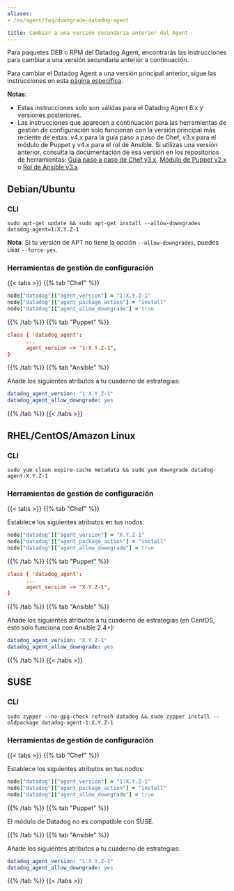 ```yaml
---
aliases:
- /es/agent/faq/downgrade-datadog-agent

title: Cambiar a una versión secundaria anterior del Agent
---
```


Para paquetes DEB o RPM del Datadog Agent, encontrarás las instrucciones para cambiar a una versión secundaria anterior a continuación.

Para cambiar el Datadog Agent a una versión principal anterior, sigue las instrucciones en esta [página específica][1].

**Notas**:

* Estas instrucciones solo son válidas para el Datadog Agent 6.x y versiones posteriores.
* Las instrucciones que aparecen a continuación para las herramientas de gestión de configuración solo funcionan con la versión principal más reciente de estas: v4.x para la guía paso a paso de Chef, v3.x para el módulo de Puppet y v4.x para el rol de Ansible. Si utilizas una versión anterior, consulta la documentación de esa versión en los repositorios de herramientas: [Guía paso a paso de Chef v3.x][2], [Módulo de Puppet v2.x][3] o [Rol de Ansible v3.x][4].

## Debian/Ubuntu

### CLI

```shell
sudo apt-get update && sudo apt-get install --allow-downgrades datadog-agent=1:X.Y.Z-1
```

**Nota**: Si tu versión de APT no tiene la opción `--allow-downgrades`, puedes usar `--force-yes`.

### Herramientas de gestión de configuración

{{< tabs >}}
{{% tab "Chef" %}}

```rb
node["datadog"]["agent_version"] = "1:X.Y.Z-1"
node["datadog"]["agent_package_action"] = "install"
node["datadog"]["agent_allow_downgrade"] = true
```

{{% /tab %}}
{{% tab "Puppet" %}}

```conf
class { 'datadog_agent':
      ...
      agent_version => "1:X.Y.Z-1",
}
```

{{% /tab %}}
{{% tab "Ansible" %}}

Añade los siguientes atributos a tu cuaderno de estrategias:

```yaml
datadog_agent_version: "1:X.Y.Z-1"
datadog_agent_allow_downgrade: yes
```

{{% /tab %}}
{{< /tabs >}}

## RHEL/CentOS/Amazon Linux

### CLI

```shell
sudo yum clean expire-cache metadata && sudo yum downgrade datadog-agent-X.Y.Z-1
```

### Herramientas de gestión de configuración

{{< tabs >}}
{{% tab "Chef" %}}

Establece los siguientes atributos en tus nodos:

```rb
node["datadog"]["agent_version"] = "X.Y.Z-1"
node["datadog"]["agent_package_action"] = "install"
node["datadog"]["agent_allow_downgrade"] = true
```

{{% /tab %}}
{{% tab "Puppet" %}}

```conf
class { 'datadog_agent':
      ...
      agent_version => "X.Y.Z-1",
}
```

{{% /tab %}}
{{% tab "Ansible" %}}

Añade los siguientes atributos a tu cuaderno de estrategias (en CentOS, esto solo funciona con Ansible 2.4+):

```yaml
datadog_agent_version: "X.Y.Z-1"
datadog_agent_allow_downgrade: yes
```

{{% /tab %}}
{{< /tabs >}}

## SUSE

### CLI

```shell
sudo zypper --no-gpg-check refresh datadog && sudo zypper install --oldpackage datadog-agent-1:X.Y.Z-1
```

### Herramientas de gestión de configuración

{{< tabs >}}
{{% tab "Chef" %}}

Establece los siguientes atributos en tus nodos:

```rb
node["datadog"]["agent_version"] = "1:X.Y.Z-1"
node["datadog"]["agent_package_action"] = "install"
node["datadog"]["agent_allow_downgrade"] = true
```

{{% /tab %}}
{{% tab "Puppet" %}}

El módulo de Datadog no es compatible con SUSE.

{{% /tab %}}
{{% tab "Ansible" %}}

Añade los siguientes atributos a tu cuaderno de estrategias:

```yaml
datadog_agent_version: "1:X.Y.Z-1"
datadog_agent_allow_downgrade: yes
```

{{% /tab %}}
{{< /tabs >}}

[1]: /es/agent/faq/agent-downgrade-major/
[2]: https://github.com/DataDog/chef-datadog/tree/3.x
[3]: https://github.com/DataDog/puppet-datadog-agent/tree/2.x
[4]: https://github.com/DataDog/ansible-datadog/tree/3.x
